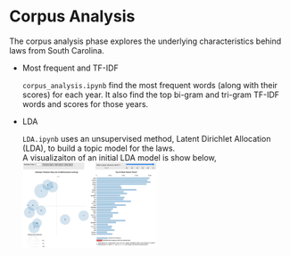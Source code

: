 # Corpus Analysis

The corpus analysis phase explores the underlying characteristics behind laws from South Carolina.

- Most frequent and TF-IDF

    `corpus_analysis.ipynb` find the most frequent words (along with their scores) for each year. It also find the top bi-gram and tri-gram TF-IDF words and scores for those years.

- LDA

    `LDA.ipynb` uses an unsupervised method, Latent Dirichlet Allocation (LDA), to build a topic model for the laws.
    <br>A visualizaiton of an initial LDA model is show below,
    <img src="../images/LDAvis.gif" width="50%" height="50%">